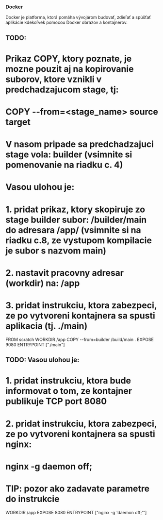 ### Docker
Docker je platforma, ktorá pomáha vývojárom budovať, zdieľať a spúšťať aplikácie kdekoľvek pomocou Docker obrazov a kontajnerov.




## TODO:
# Prikaz COPY, ktory poznate, je mozne pouzit aj na kopirovanie suborov, ktore vznikli v predchadzajucom stage, tj:
# COPY --from=<stage_name> source target
# V nasom pripade sa predchadzajuci stage vola: builder (vsimnite si pomenovanie na riadku c. 4)
# Vasou ulohou je:
#  1. pridat prikaz, ktory skopiruje zo stage builder subor: /builder/main do adresara /app/ (vsimnite si na riadku c.8, ze vystupom kompilacie je subor s nazvom main)
#  2. nastavit pracovny adresar (workdir) na: /app
#  3. pridat instrukciu, ktora zabezpeci, ze po vytvoreni kontajnera sa spusti aplikacia (tj. ./main)

FROM scratch
WORKDIR /app
COPY --from=builder /build/main .
EXPOSE 9080
ENTRYPOINT ["./main"]


## TODO: Vasou ulohou je:
# 1. pridat instrukciu, ktora bude informovat o tom, ze kontajner publikuje TCP port 8080
# 2. pridat instrukciu, ktora zabezpeci, ze po vytvoreni kontajnera sa spusti nginx:
#   nginx -g daemon off;
#   TIP: pozor ako zadavate parametre do instrukcie

WORKDIR /app
EXPOSE 8080
ENTRYPOINT ["nginx -g 'daemon off;'"]

